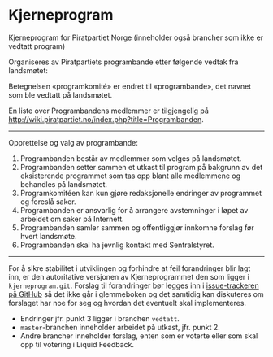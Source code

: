 Kjerneprogram
=============

Kjerneprogram for Piratpartiet Norge (inneholder også brancher som ikke 
er vedtatt program)

Organiseres av Piratpartiets programbande etter følgende vedtak fra 
landsmøtet:

Betegnelsen «programkomité» er endret til «programbande», det navnet som 
ble vedtatt på landsmøtet.

En liste over Programbandens medlemmer er tilgjengelig på 
<http://wiki.piratpartiet.no/index.php?title=Programbanden>.

--------------------------------------------------------------

Opprettelse og valg av programbande:

1. Programbanden består av medlemmer som velges på landsmøtet.
2. Programbanden setter sammen et utkast til program på bakgrunn av det 
   eksisterende programmet som tas opp blant alle medlemmene og 
   behandles på landsmøtet.
3. Programkomitéen kan kun gjøre redaksjonelle endringer av programmet 
   og foreslå saker.
4. Programbanden er ansvarlig for å arrangere avstemninger i løpet av 
   arbeidet om saker på Internett.
5. Programbanden samler sammen og offentliggjør innkomne forslag før 
   hvert landsmøte.
6. Programbanden skal ha jevnlig kontakt med Sentralstyret.

---------------------------------------------------------------

For å sikre stabilitet i utviklingen og forhindre at feil forandringer 
blir lagt inn, er den autoritative versjonen av Kjerneprogrammet den som 
ligger i `kjerneprogram.git`. Forslag til forandringer bør legges inn i 
[issue-trackeren på 
GitHub](https://github.com/piratpartiet/kjerneprogram/issues) så det 
ikke går i glemmeboken og det samtidig kan diskuteres om forslaget har 
noe for seg og hvordan det eventuelt skal implementeres.

- Endringer jfr. punkt 3 ligger i branchen `vedtatt`.
- `master`-branchen inneholder arbeidet på utkast, jfr. punkt 2.
- Andre brancher inneholder forslag, enten som er voterte eller som skal 
  opp til votering i Liquid Feedback.
